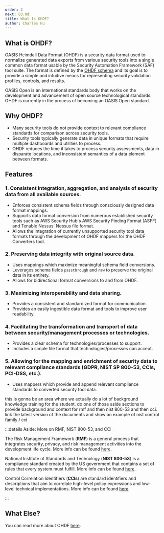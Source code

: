 ```yaml
---
order: 2
next: 03.md
title: What Is OHDF?
author: Charles Hu
---
```


## What is OHDF?

OASIS Heimdall Data Format (OHDF) is a security data format used to normalize generated data exports from various security tools into a single common data format usable by the Security Automation Framework (SAF) tool suite. The format is defined by the [OHDF schema](https://saf.mitre.org/framework/normalize/ohdf-schema) and its goal is to provide a simple and intuitive means for representing security validation profiles, controls, and results.

OASIS Open is an international standards body that works on the development and advancement of open source technological standards. OHDF is currently in the process of becoming an OASIS Open standard.

## Why OHDF?

- Many security tools do not provide context to relevant compliance standards for comparison across security tools.​
- Security tools typically generate data in unique formats that require multiple dashboards and utilities to process.​
- OHDF reduces the time it takes to process security assessments, data in disparate locations, and inconsistent semantics of a data element between formats.​

## Features

### 1. Consistent integration, aggregation, and analysis of security data from all available sources.​

- Enforces consistent schema fields through consciously designed data format mappings.
- Supports data format conversion from numerous established security tools such as AWS Security Hub's AWS Security Finding Format (ASFF) and Tenable Nessus' Nessus file format.
- Allows the integration of currently unsupported security tool data formats through the development of OHDF mappers for the OHDF Converters tool.

### 2. Preserving data integrity with original source data.

- Uses mappings which maximize meaningful schema field conversions.
- Leverages schema fields `passthrough` and `raw` to preserve the original data in its entirety.
- Allows for bidirectional format conversions to and from OHDF.

### 3. Maximizing interoperability and data sharing.​

- Provides a consistent and standardized format for communication.
- Provides an easily ingestible data format and tools to improve user readability.

### 4. Facilitating the transformation and transport of data between security/management processes or technologies.​

- Provides a clear schema for technologies/processes to support.
- Includes a simple file format that technologies/processes can accept.

### 5. Allowing for the mapping and enrichment of security data to relevant compliance standards (GDPR, NIST SP 800-53, CCIs, PCI-DSS, etc.).

- Uses mappers which provide and append relevant compliance standards to converted security tool data.

this is gonna be an area where we actually do a lot of background knowledge training for the student. do one of those aside sections to provide background and context for rmf and then nist 800-53 and then cci. link the latest version of the documents and show an example of nist control family / cci


:::details Aside: More on RMF, NIST 800-53, and CCI

The Risk Management Framework (**RMF**) is a general process that integrates security, privacy, and risk management activities into the development life cycle. More info can be found [here](https://csrc.nist.gov/projects/risk-management/about-rmf). 

National Institute of Standards and Technology (**NIST 800-53**) is a compliance standard created by the US government that contains a set of rules that every system must fulfill. More info can be found [here](https://secureframe.com/blog/nist-800-53-compliance). 

Control Correlation Identifiers (**CCIs**) are standard identifiers and descriptions that aim to correlate high-level policy expressions and low-level technical implementations. More info can be found [here](https://public.cyber.mil/stigs/cci/#:~:text=The%20Control%20Correlation%20Identifier%20%28CCI%29%20provides%20a%20standard,between%20high-level%20policy%20expressions%20and%20low-level%20technical%20implementations.)

:::


## What Else?

You can read more about OHDF [here](https://saf.mitre.org/framework/normalize).
